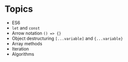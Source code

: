 # Topics

* ES6
* `let` and `const`
* Arrow notation `() => {}`
* Object destructuring `[...variable]` and `{...variable}`
* Array methods
* Iteration
* Algorithms
